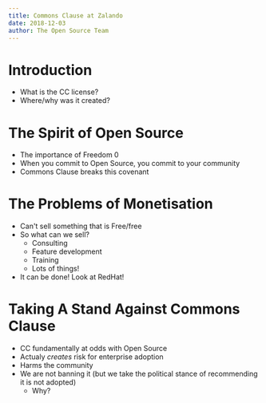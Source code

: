 ```yaml
---
title: Commons Clause at Zalando
date: 2018-12-03
author: The Open Source Team
---
```


# Introduction
- What is the CC license?
- Where/why was it created?

# The Spirit of Open Source
- The importance of Freedom 0
- When you commit to Open Source, you commit to your community
- Commons Clause breaks this covenant

# The Problems of Monetisation
- Can't sell something that is Free/free
- So what can we sell?
  - Consulting
  - Feature development
  - Training
  - Lots of things!
- It can be done! Look at RedHat!

# Taking A Stand Against Commons Clause
- CC fundamentally at odds with Open Source
- Actualy _creates_ risk for enterprise adoption
- Harms the community
- We are not banning it (but we take the political stance of recommending it is
  not adopted)
  - Why?
